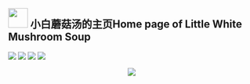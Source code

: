 ## <img height="40" src="https://raw.githubusercontent.com/innng/innng/master/assets/kyubey.gif"/> 小白蘑菇汤的主页Home page of Little White Mushroom Soup
[![](https://img.shields.io/badge/-linkedin-0073B1?style=flat-square)](http://linkedin.com/in/ingridrosselis)
[![](https://img.shields.io/badge/-twitter-1C9CEA?style=flat-square)](https://twitter.com/_innng_)
[![](https://img.shields.io/badge/-resume-332B40?style=flat-square)](https://resume.io/r/zUDFmwciy)
[![](https://img.shields.io/badge/-badges-2D4E00?style=flat-square)](https://www.youracclaim.com/users/ingridrosselis/badges)

<div align="center">
<img max-width="800" src="https://github.com/innng/innng/blob/master/assets/Github%20Profile%203-1(4).png"/>
</div>


